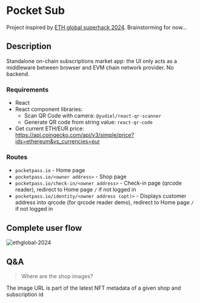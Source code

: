 # Pocket Sub

Project inspired by [ETH global superhack 2024](https://ethglobal.com/events/superhack2024). Brainstorming for now...

## Description

Standalone on-chain subscriptions market app: the UI only acts as a middleware between browser and EVM chain network provider. No backend. 

### Requirements

- React
- React component libraries:
  - Scan QR Code with camera: `@yudiel/react-qr-scanner`
  - Generate QR code from string value: `react-qr-code`
- Get current ETH/EUR price: https://api.coingecko.com/api/v3/simple/price?ids=ethereum&vs_currencies=eur

### Routes

- `pocketpass.io` - Home page
- `pocketpass.io/<owner address>` - Shop page
- `pocketpass.io/check-in/<owner address>` - Check-in page (qrcode reader), redirect to Home page `/` if not logged in
- `pocketpass.io/identity/<owner address (opt)>` - Displays customer address into qrcode (for qrcode reader demo), redirect to Home page `/` if not logged in

## Complete user flow

![ethglobal-2024](https://github.com/user-attachments/assets/a52429b9-d83d-4ce0-a0ff-e33962000219)

## Q&A

> Where are the shop images?
> 
The image URL is part of the latest NFT metadata of a given shop and subscription id

